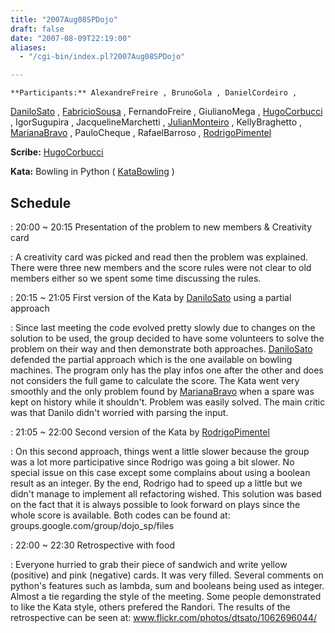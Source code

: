 ```yaml
---
title: "2007Aug08SPDojo"
draft: false
date: "2007-08-09T22:19:00"
aliases:
  - "/cgi-bin/index.pl?2007Aug08SPDojo"

---
```

    **Participants:** AlexandreFreire , BrunoGola , DanielCordeiro ,
[DaniloSato](/people/DaniloSato) , [FabricioSousa](/FabricioSousa) ,
FernandoFreire , GiulianoMega , [HugoCorbucci](/people/HugoCorbucci) ,
IgorSugupira , JacquelineMarchetti ,
[JulianMonteiro](/people/JulianMonteiro) , KellyBraghetto ,
[MarianaBravo](/MarianaBravo) , PauloCheque , RafaelBarroso ,
[RodrigoPimentel](/people/RodrigoPimentel)

**Scribe:** [HugoCorbucci](/people/HugoCorbucci)

**Kata:** Bowling in Python ( [KataBowling](/kata/Bowling) )

Schedule
--------

 
:   20:00 \~ 20:15 Presentation of the problem to new members &
    Creativity card

 
:   A creativity card was picked and read then the problem
    was explained. There were three new members and the score rules were
    not clear to old members either so we spent some time discussing
    the rules.

 
:   20:15 \~ 21:05 First version of the Kata by
    [DaniloSato](/people/DaniloSato) using a partial approach

 
:   Since last meeting the code evolved pretty slowly due to changes on
    the solution to be used, the group decided to have some volunteers
    to solve the problem on their way and then demonstrate both
    approaches. [DaniloSato](/people/DaniloSato) defended the partial
    approach which is the one available on bowling machines. The program
    only has the play infos one after the other and does not considers
    the full game to calculate the score. The Kata went very smoothly
    and the only problem found by [MarianaBravo](/MarianaBravo) when a
    spare was kept on history while it shouldn't. Problem was
    easily solved. The main critic was that Danilo didn't worried with
    parsing the input.

 
:   21:05 \~ 22:00 Second version of the Kata by
    [RodrigoPimentel](/people/RodrigoPimentel)

 
:   On this second approach, things went a little slower because the
    group was a lot more participative since Rodrigo was going a
    bit slower. No special issue on this case except some complains
    about using a boolean result as an integer. By the end, Rodrigo had
    to speed up a little but we didn't manage to implement all
    refactoring wished. This solution was based on the fact that it is
    always possible to look forward on plays since the whole score
    is available. Both codes can be found at:
    groups.google.com/group/dojo\_sp/files

 
:   22:00 \~ 22:30 Retrospective with food

 
:   Everyone hurried to grab their piece of sandwich and write
    yellow (positive) and pink (negative) cards. It was very filled.
    Several comments on python's features such as lambda, sum and
    booleans being used as integer. Almost a tie regarding the style of
    the meeting. Some people demonstrated to like the Kata style, others
    prefered the Randori. The results of the retrospective can be seen
    at: www.flickr.com/photos/dtsato/1062696044/


